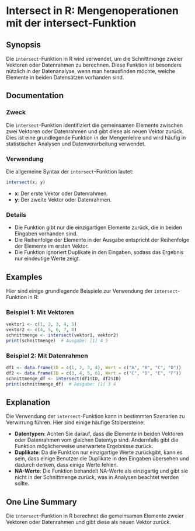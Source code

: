 <!--
Meta Description: # Intersect in R: Mengenoperationen mit der intersect-Funktion ## Synopsis Die `intersect`-Funktion in R wird verwendet, um die Schnittmenge zweier Ve...
Meta Keywords: die, funktion, der, intersect, datenrahmen
-->

# Intersect in R: Mengenoperationen mit der intersect-Funktion

## Synopsis
Die `intersect`-Funktion in R wird verwendet, um die Schnittmenge zweier Vektoren oder Datenrahmen zu berechnen. Diese Funktion ist besonders nützlich in der Datenanalyse, wenn man herausfinden möchte, welche Elemente in beiden Datensätzen vorhanden sind.

## Documentation
### Zweck
Die `intersect`-Funktion identifiziert die gemeinsamen Elemente zwischen zwei Vektoren oder Datenrahmen und gibt diese als neuen Vektor zurück. Dies ist eine grundlegende Funktion in der Mengenlehre und wird häufig in statistischen Analysen und Datenverarbeitung verwendet.

### Verwendung
Die allgemeine Syntax der `intersect`-Funktion lautet:

```R
intersect(x, y)
```

- **x**: Der erste Vektor oder Datenrahmen.
- **y**: Der zweite Vektor oder Datenrahmen.

### Details
- Die Funktion gibt nur die einzigartigen Elemente zurück, die in beiden Eingaben vorhanden sind.
- Die Reihenfolge der Elemente in der Ausgabe entspricht der Reihenfolge der Elemente im ersten Vektor.
- Die Funktion ignoriert Duplikate in den Eingaben, sodass das Ergebnis nur eindeutige Werte zeigt.

## Examples
Hier sind einige grundlegende Beispiele zur Verwendung der `intersect`-Funktion in R:

### Beispiel 1: Mit Vektoren
```R
vektor1 <- c(1, 2, 3, 4, 5)
vektor2 <- c(4, 5, 6, 7, 8)
schnittmenge <- intersect(vektor1, vektor2)
print(schnittmenge)  # Ausgabe: [1] 4 5
```

### Beispiel 2: Mit Datenrahmen
```R
df1 <- data.frame(ID = c(1, 2, 3, 4), Wert = c("A", "B", "C", "D"))
df2 <- data.frame(ID = c(3, 4, 5, 6), Wert = c("C", "D", "E", "F"))
schnittmenge_df <- intersect(df1$ID, df2$ID)
print(schnittmenge_df)  # Ausgabe: [1] 3 4
```

## Explanation
Die Verwendung der `intersect`-Funktion kann in bestimmten Szenarien zu Verwirrung führen. Hier sind einige häufige Stolpersteine:

- **Datentypen**: Achten Sie darauf, dass die Elemente in beiden Vektoren oder Datenrahmen vom gleichen Datentyp sind. Andernfalls gibt die Funktion möglicherweise unerwartete Ergebnisse zurück.
- **Duplikate**: Da die Funktion nur einzigartige Werte zurückgibt, kann es sein, dass einige Benutzer die Duplikate in den Eingaben übersehen und dadurch denken, dass einige Werte fehlen.
- **NA-Werte**: Die Funktion behandelt NA-Werte als einzigartig und gibt sie nicht in der Schnittmenge zurück, was in Analysen beachtet werden sollte.

## One Line Summary
Die `intersect`-Funktion in R berechnet die gemeinsamen Elemente zweier Vektoren oder Datenrahmen und gibt diese als neuen Vektor zurück.